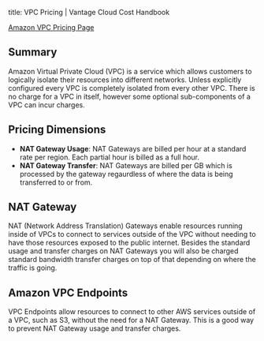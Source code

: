 title: VPC Pricing | Vantage Cloud Cost Handbook

[Amazon VPC Pricing Page](https://aws.amazon.com/vpc/pricing/)

## Summary

Amazon Virtual Private Cloud (VPC) is a service which allows customers to logically isolate their resources into different networks. Unless explicitly configured every VPC is completely isolated from every other VPC. There is no charge for a VPC in itself, however some optional sub-components of a VPC can incur charges.

## Pricing Dimensions

* **NAT Gateway Usage**: NAT Gateways are billed per hour at a standard rate per region. Each partial hour is billed as a full hour.
* **NAT Gateway Transfer**: NAT Gateways are billed per GB which is processed by the gateway regaurdless of where the data is being transferred to or from.

## NAT Gateway
NAT (Network Address Translation) Gateways enable resources running inside of VPCs to connect to services outside of the VPC without needing to have those resources exposed to the public internet. Besides the standard usage and transfer charges on NAT Gateways you will also be charged standard bandwidth transfer charges on top of that depending on where the traffic is going.

## Amazon VPC Endpoints
VPC Endpoints allow resources to connect to other AWS services outside of a VPC, such as S3, without the need for a NAT Gateway. This is a good way to prevent NAT Gateway usage and transfer charges.
